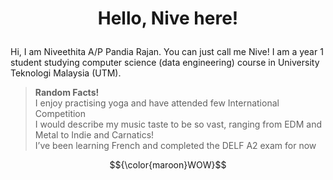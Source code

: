 # <p align="center">Hello, Nive here! </p>
Hi, I am Niveethita A/P Pandia Rajan. You can just call me Nive! 
I am a year 1 student studying computer science (data engineering) course in University Teknologi Malaysia (UTM).

>**Random Facts!**   
>I enjoy practising yoga and have attended few International Competition   
>I would describe my music taste to be so vast, ranging from EDM and Metal to Indie and Carnatics!   
>I’ve been learning French and completed the DELF A2 exam for now   





$${\color{maroon}WOW}$$

